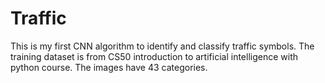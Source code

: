 # Traffic
This is my first CNN algorithm to identify and classify traffic symbols. The training dataset is from CS50 introduction to artificial intelligence with python course.  The images have 43 categories. 
